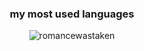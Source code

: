 <h3 align="center">my most used languages</h3>
<p align="center"><img align="center" src="https://github-readme-stats.vercel.app/api/top-langs?username=romancewastaken&show_icons=true&theme=dark&locale=en&layout=compact" alt="romancewastaken"/></p>
   <!--<p align="center">
  <img src="https://discord.c99.nl/widget/theme-2/975435574150316093.png"/>-->
</p>
</p>

